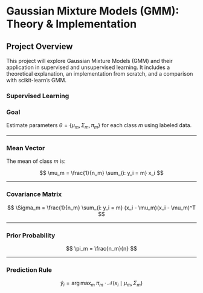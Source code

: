 # Gaussian Mixture Models (GMM): Theory & Implementation

## Project Overview

This project will explore Gaussian Mixture Models (GMM) and their application in supervised and unsupervised learning. 
It includes a theoretical explanation, an implementation from scratch, and a comparison with scikit-learn’s GMM.

### Supervised Learning
### Goal

Estimate parameters $\theta = \{ \mu_m, \Sigma_m, \pi_m \}$ for each class $m$ using labeled data.

---

### Mean Vector

The mean of class $m$ is:

$$
\mu_m = \frac{1}{n_m} \sum_{i: y_i = m} x_i
$$

---

### Covariance Matrix

$$
\Sigma_m = \frac{1}{n_m} \sum_{i: y_i = m} (x_i - \mu_m)(x_i - \mu_m)^T
$$

---

### Prior Probability

$$
\pi_m = \frac{n_m}{n}
$$

---

### Prediction Rule

$$
\hat{y}_i = \arg\max_m \; \pi_m \cdot \mathcal{N}(x_i \mid \mu_m, \Sigma_m)
$$
